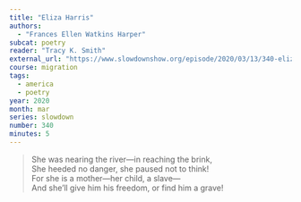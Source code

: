 ```yaml
---
title: "Eliza Harris"
authors:
  - "Frances Ellen Watkins Harper"
subcat: poetry
reader: "Tracy K. Smith"
external_url: "https://www.slowdownshow.org/episode/2020/03/13/340-eliza-harris"
course: migration
tags:
  - america
  - poetry
year: 2020
month: mar
series: slowdown
number: 340
minutes: 5
---
```


> She was nearing the river—in reaching the brink,  
She heeded no danger, she paused not to think!  
For she is a mother—her child, a slave—  
And she’ll give him his freedom, or find him a grave!

